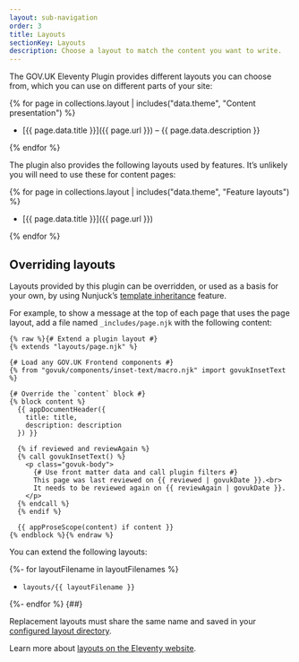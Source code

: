 ```yaml
---
layout: sub-navigation
order: 3
title: Layouts
sectionKey: Layouts
description: Choose a layout to match the content you want to write.
---
```


The GOV.UK Eleventy Plugin provides different layouts you can choose from, which you can use on different parts of your site:

{% for page in collections.layout | includes("data.theme", "Content presentation") %}

- [{{ page.data.title }}]({{ page.url }}) – {{ page.data.description }}

{% endfor %}

The plugin also provides the following layouts used by features. It’s unlikely you will need to use these for content pages:

{% for page in collections.layout | includes("data.theme", "Feature layouts") %}

- [{{ page.data.title }}]({{ page.url }})

{% endfor %}

## Overriding layouts

Layouts provided by this plugin can be overridden, or used as a basis for your own, by using Nunjuck’s [template inheritance](https://mozilla.github.io/nunjucks/templating.html#template-inheritance) feature.

For example, to show a message at the top of each page that uses the page layout, add a file named `_includes/page.njk` with the following content:

```njk
{% raw %}{# Extend a plugin layout #}
{% extends "layouts/page.njk" %}

{# Load any GOV.UK Frontend components #}
{% from "govuk/components/inset-text/macro.njk" import govukInsetText %}

{# Override the `content` block #}
{% block content %}
  {{ appDocumentHeader({
    title: title,
    description: description
  }) }}

  {% if reviewed and reviewAgain %}
  {% call govukInsetText() %}
    <p class="govuk-body">
      {# Use front matter data and call plugin filters #}
      This page was last reviewed on {{ reviewed | govukDate }}.<br>
      It needs to be reviewed again on {{ reviewAgain | govukDate }}.
    </p>
  {% endcall %}
  {% endif %}

  {{ appProseScope(content) if content }}
{% endblock %}{% endraw %}
```

You can extend the following layouts:

{%- for layoutFilename in layoutFilenames %}

- `layouts/{{ layoutFilename }}`

{%- endfor %}
{##}

Replacement layouts must share the same name and saved in your [configured layout directory](https://www.11ty.dev/docs/config/#directory-for-layouts-optional).

Learn more about [layouts on the Eleventy website](https://www.11ty.dev/docs/layouts/).
